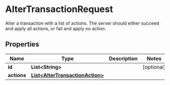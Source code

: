 

# AlterTransactionRequest

Alter a transaction with a list of actions. The server should either succeed and apply all actions, or fail and apply no action. 

## Properties

| Name | Type | Description | Notes |
|------------ | ------------- | ------------- | -------------|
|**id** | **List&lt;String&gt;** |  |  [optional] |
|**actions** | [**List&lt;AlterTransactionAction&gt;**](AlterTransactionAction.md) |  |  |



